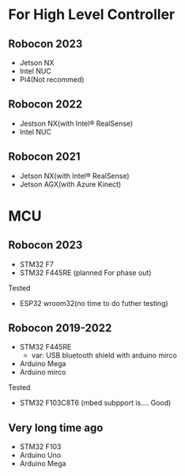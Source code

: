 # For High Level Controller 
## Robocon 2023   
* Jetson NX  
* Intel NUC
* Pi4(Not recommed)

## Robocon 2022
* Jestson NX(with Intel® RealSense)
* Intel NUC

## Robocon 2021
* Jetson NX(with Intel® RealSense)
* Jetson AGX(with Azure Kinect)


# MCU
## Robocon 2023
* STM32 F7 
* STM32 F445RE (planned For phase out)   

Tested  
* ESP32 wroom32(no time to do futher testing)

## Robocon 2019-2022
* STM32 F445RE 
  * var: USB bluetooth shield with arduino mirco
* Arduino Mega
* Arduino mirco

Tested
* STM32 F103C8T6 (mbed subpport is.... Good)  

## Very long time ago
* STM32 F103
* Arduino Uno
* Arduino Mega